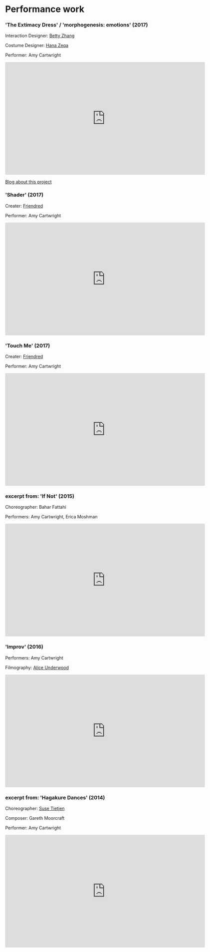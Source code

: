 

# Performance work

### 'The Extimacy Dress' / 'morphogenesis: emotions' (2017)

Interaction Designer: [Betty Zhang](https://www.bettyzhangart.com/)

Costume Designer: [Hana Zeqa](http://hanazeqa.com/)

Performer: Amy Cartwright


<iframe src="https://player.vimeo.com/video/243817462" width="640" height="360" frameborder="0" webkitallowfullscreen mozallowfullscreen allowfullscreen></iframe>


[Blog about this project](https://medium.com/@Betzilla_/the-extimacy-dress-25bdb82d742b)



### 'Shader' (2017)

Creater: [Friendred](http://friendred.me/)

Performer: Amy Cartwright



<iframe src="https://player.vimeo.com/video/213000785" width="640" height="360" frameborder="0" webkitallowfullscreen mozallowfullscreen allowfullscreen></iframe>



### 'Touch Me' (2017)

Creater: [Friendred](http://friendred.me/)

Performer: Amy Cartwright

<iframe src="https://player.vimeo.com/video/210766985" width="640" height="360" frameborder="0" webkitallowfullscreen mozallowfullscreen allowfullscreen></iframe>



### excerpt from: 'If Not' (2015)

Choreographer: Bahar Fattahi

Performers: Amy Cartwright, Erica Moshman

<iframe width="640" height="360" src="https://www.youtube.com/embed/FgLCWZXyjII" frameborder="0" allow="autoplay; encrypted-media" allowfullscreen></iframe>



### 'Improv' (2016)

Performers: Amy Cartwright

Filmography: [Alice Underwood](https://vimeo.com/aliceu)

<iframe width="640" height="360" src="https://www.youtube.com/embed/0E7rfZqzSkA" frameborder="0" allow="autoplay; encrypted-media" allowfullscreen></iframe>



### excerpt from: 'Hagakure Dances' (2014)

Choreographer: [Suse Tietjen](https://susetietjen.wordpress.com/)

Composer: Gareth Moorcraft

Performer: Amy Cartwright

<iframe width="640" height="360" src="https://www.youtube.com/embed/BKkLw4_q_vs" frameborder="0" allow="autoplay; encrypted-media" allowfullscreen></iframe>







